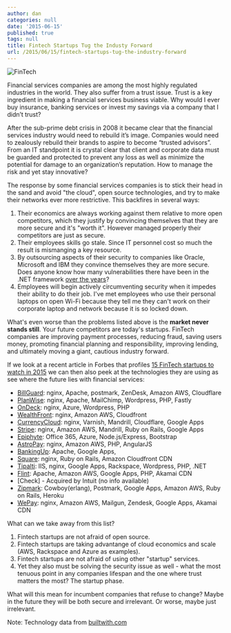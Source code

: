 ```yaml
---
author: dan
categories: null
date: '2015-06-15'
published: true
tags: null
title: Fintech Startups Tug the Industy Forward
url: /2015/06/15/fintech-startups-tug-the-industry-forward
---
```


![FinTech](/img/billguard.png)

Financial services companies are among the most highly regulated industries in the world.  They also suffer from a trust issue.  Trust is a key ingredient in making a financial services business viable. Why would I ever buy insurance, banking services or invest my savings via a company that I didn’t trust?

After the sub-prime debt crisis in 2008 it became clear that the financial services industry would need to rebuild it’s image. Companies would need to zealously rebuild their brands to aspire to become “trusted advisors”. From an IT standpoint it is crystal clear that client and corporate data must be guarded and protected to prevent any loss as well as minimize the potential for damage to an organization’s reputation. How to manage the risk and yet stay innovative?

<!--more-->

The response by some financial services companies is to stick their head in the sand and avoid "the cloud", open source technologies, and try to make their networks ever more restrictive. This backfires in several ways:

1. Their economics are always working against them relative to more open competitors, which they justify by convincing themselves that they are more secure and it's "worth it". However managed properly their competitors are just as secure.
2. Their employees skills go stale. Since IT personnel cost so much the result is  mismanging a key resource.
3. By outsourcing aspects of their security to companies like Oracle, Microsoft and IBM they convince themselves they are more secure.  Does anyone know how many vulnerabilities there have been in the .NET framework [over the years](http://www.cvedetails.com/vulnerability-list/vendor_id-26/product_id-2002/Microsoft-.net-Framework.html)?
4. Employees will begin actively circumventing security when it impedes their ability to do their job. I've met employees who use their personal laptops on open Wi-Fi because they tell me they can't work on their corporate laptop and network because it is so locked down.  

What's even worse than the problems listed above is the **market never stands still**.  Your future competitors are today's startups. FinTech companies are improving payment processes, reducing fraud, saving users money, promoting financial planning and responsibility, improving lending, and ultimately moving a giant, cautious industry forward.

If we look at a recent article in Forbes that profiles [15 FinTech startups to watch in 2015](http://www.forbes.com/sites/ilyapozin/2014/12/14/15-fintech-startups-to-watch-in-2015/) we can then also peek at the technologies they are using as see where the future lies with financial services:

* [BillGuard](https://www.billguard.com/): nginx, Apache, postmark, ZenDesk, Amazon AWS, Cloudflare
* [PlanWise](http://planwise.com/): nginx, Apache, MailChimp, Wordpress, PHP, Fastly
* [OnDeck](https://www.ondeck.com/home-qualify/): nginx, Azure, Wordpress, PHP
* [WealthFront](https://www.wealthfront.com/): nginx, Amazon AWS, Cloudfront
* [CurrencyCloud](https://www.currencycloud.com/): nginx, Varnish, Mandrill, Cloudflare, Google Apps
* [Stripe](https://stripe.com/): nginx, Amazon AWS, Mandrill, Ruby on Rails, Google Apps
* [Epiphyte](http://www.epiphyte.com/): Office 365, Azure, Node.js/Express, Bootstrap
* [AstroPay](https://www.astropaycard.com/): nginx, Amazon AWS, PHP, AngularJS
* [BankingUp](http://www.bankingup.com/): Apache, Google Apps,
* [Square](https://squareup.com/): nginx, Ruby on Rails, Amazon Cloudfront CDN
* [Tipalti](http://www.tipalti.com/): IIS, nginx, Google Apps, Rackspace, Wordpress, PHP, .NET
* [Flint](https://www.flint.com/): Apache, Amazon AWS, Google Apps, PHP, Akamai CDN
* [Check] - Acquired by Intuit (no info available)
* [Zipmark](https://www.zipmark.com/): Cowboy(erlang), Postmark, Google Apps, Amazon AWS, Ruby on Rails, Heroku
* [WePay](https://www.wepay.com/): nginx, Amazon AWS, Mailgun, Zendesk, Google Apps, Akamai CDN

What can we take away from this list?

1. Fintech startups are not afraid of open source.
2. Fintech startups are taking advantange of cloud economics and scale (AWS, Rackspace and Azure as examples).
3. Fintech startups are not afraid of using other "startup" services.
4. Yet they also must be solving the security issue as well - what the most tenuous point in any companies lifespan and the one where trust matters the most?  The startup phase.  

What will this mean for incumbent companies that refuse to change? Maybe in the future they will be both secure and irrelevant.  Or worse, maybe just irrelevant.  

Note: Technology data from [builtwith.com](http://builtwith.com/)
